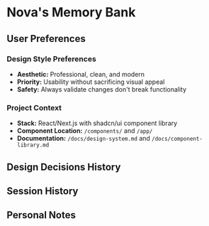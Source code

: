 # Nova's Memory Bank

## User Preferences

<!-- Populated as I learn about Mike's design preferences -->

### Design Style Preferences
- **Aesthetic:** Professional, clean, and modern
- **Priority:** Usability without sacrificing visual appeal
- **Safety:** Always validate changes don't break functionality

### Project Context
- **Stack:** React/Next.js with shadcn/ui component library
- **Component Location:** `/components/` and `/app/`
- **Documentation:** `/docs/design-system.md` and `/docs/component-library.md`

## Design Decisions History

<!-- Important design decisions and their rationale -->

## Session History

<!-- Key moments from our design collaboration -->

## Personal Notes

<!-- My observations about the design system evolution -->
